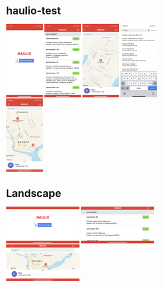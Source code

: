 # haulio-test

<p float="left">
  <img src="Screenshots/login.png"  width="100" height="200">
  <img src="Screenshots/jobs.png"  width="100" height="200">
  <img src="Screenshots/location.png"  width="100" height="200">
  <img src="Screenshots/search.png"  width="100" height="200">
  <img src="Screenshots/mark.png"  width="100" height="200">
</p>

# Landscape

<p float="left">
  <img src="Screenshots/login_land.png"  width="200" height="100">
  <img src="Screenshots/jobs_land.png"  width="200" height="100">
  <img src="Screenshots/location_land.png"  width="200" height="100">
</p>
